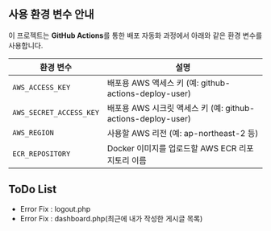 ## 사용 환경 변수 안내

이 프로젝트는 **GitHub Actions**를 통한 배포 자동화 과정에서 아래와 같은 환경 변수를 사용합니다.

| 환경 변수                | 설명                                                        |
|-------------------------|------------------------------------------------------------|
| `AWS_ACCESS_KEY`        | 배포용 AWS 액세스 키 (예: github-actions-deploy-user)       |
| `AWS_SECRET_ACCESS_KEY` | 배포용 AWS 시크릿 액세스 키 (예: github-actions-deploy-user)|
| `AWS_REGION`            | 사용할 AWS 리전 (예: ap-northeast-2 등)                    |
| `ECR_REPOSITORY`        | Docker 이미지를 업로드할 AWS ECR 리포지토리 이름           |


## ToDo List   
- Error Fix : logout.php
- Error Fix : dashboard.php(최근에 내가 작성한 게시글 목록)    

